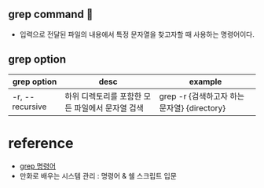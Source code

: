 ## grep command 👀
* 입력으로 전달된 파일의 내용에서 특정 문자열을 찾고자할 때 사용하는 명령어이다.

## grep option
|grep option|desc|example|
|---|---|---|
|-r, --recursive|하위 디렉토리를 포함한 모든 파일에서 문자열 검색|grep -r {검색하고자 하는 문자열} {directory}|

# reference
* [grep 명령어](https://recipes4dev.tistory.com/157)
* 만화로 배우는 시스템 관리 : 명령어 & 쉘 스크립트 입문